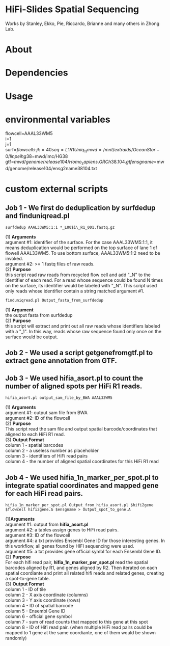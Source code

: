 # **HiFi-Slides Spatial Sequencing**


Works by Stanley, Ekko, Pie, Riccardo, Brianne and many others in Zhong Lab.

# **About**  
# **Dependencies**  
# **Usage**  




# **environmental variables**
flowcell=AAAL33WM5  
i=1  
j=1  
surf=$flowcell:$i:$j  
k=40  
seq=L1R1Uniq_11  
mwd=/mnt/extraids/OceanStor-0/linpei  
hg38=$mwd/imc/HG38  
gtf=$mwd/genome/release104/Homo_sapiens.GRCh38.104.gtf  
ensgname=$mwd/genome/release104/ensg2name38104.txt  


# **custom external scripts**


## Job 1 - We first do deduplication by surfdedup and finduniqread.pl
```
surfdedup AAAL33WM5:1:1 *_L00$i\_R1_001.fastq.gz  
```
(1) **Arguments**  
argument \#1: identifier of the surface. For the case AAAL33WM5:1:1, it means deduplication would be performed on the top surface of lane 1 of flowell AAAL33WM5. To use bottom surface, AAAL33WM5:1:2 need to be invoked.  
argument \#2: >= 1 fastq files of raw reads.   
(2) **Purpose**  
this script read raw reads from recycled flow cell and add "_N" to the identifier of each read. For a read whose sequence could be found N times on the surface, its identifier would be labeled with "_N". This script used only reads whose identifier contain a string matched argument \#1. 

  
```
finduniqread.pl Output_fasta_from_surfdedup
```
(1) **Argument**  
the output fasta from surfdedup  
(2) **Purpose**  
this script will extract and print out all raw reads whose identifiers labeled with a "_1". In this way, reads whose raw sequence found only once on the surface would be output. 

## Job 2 - We used a script getgenefromgtf.pl to extract gene annotation from GTF.


## Job 3 - We used hifia_asort.pl to count the number of aligned spots per HiFi R1 reads.  
```
hifia_asort.pl output_sam_file_by_BWA AAAL33WM5
```
(1) **Arguments**  
argument \#1: output sam file from BWA  
argument \#2: ID of the flowcell  
(2) **Purpose**   
This script read the sam file and output spatial barcode/coordinates that aligned to each HiFi R1 read.  
(3) **Output Format**   
column 1 - spatial barcodes  
column 2 - a useless number as placeholder  
column 3 - identifiers of HiFi read pairs  
column 4 - the number of aligned spatial coordinates for this HiFi R1 read  


## Job 4 - We used hifia_1n_marker_per_spot.pl to integrate spatial coordinates and mapped gene for each HiFi read pairs.
```
hifia_1n_marker_per_spot.pl Output_from_hifia_asort.pl $hifi2gene $flowcell hifi2gene.G $ensgname > Output_spot_to_gene.A
```
(1)**Arguments**   
argument \#1: output from **hifia_asort.pl**   
argument \#2: a tables assign genes to HiFi read pairs.  
argument \#3: ID of the flowcell  
argument \#4: a txt provides Ensembl Gene ID for those interesting genes. In this workflow, all genes found by HIFI sequencing were used.  
argument \#5: a txt provides gene official symbl for each Ensembl Gene ID.  
(2) **Purpose**  
For each hifi read pair, **hifia_1n_marker_per_spot.pl** read the spatial barcodes aligned by R1, and genes aligned by R2. Then iterated on each spatial coordiante and print all related hifi reads and related genes, creating a spot-to-gene table.  
(3) **Output Format**  
column 1 - ID of tile  
column 2 - X axis coordinate (columns)  
column 3 - Y axis coordinate (rows)  
column 4 - ID of spatial barcode  
column 5 - Ensembl Gene ID  
column 6 - official gene symbol  
column 7 - sum of read counts that mapped to this gene at this spot  
column 8 - ID of Hifi read pair. (when multiple HiFi read pairs could be mapped to 1 gene at the same coordiante, one of them would be shown randomly)    